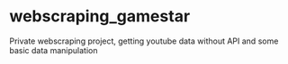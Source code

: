 # webscraping_gamestar
Private webscraping project, getting youtube data without API and some basic data manipulation
